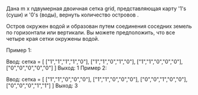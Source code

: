 Дана m x nдвумерная двоичная сетка grid, представляющая карту '1's (суши) и '0's (воды), вернуть количество островов .

Остров окружен водой и образован путем соединения соседних земель по горизонтали или вертикали. Вы можете предположить, что все четыре края сетки окружены водой.

Пример 1:

Ввод: сетка = [
["1","1","1","1","0"],
["1","1","0","1","0"],
["1","1","0","0","0"],
["0","0","0","0","0"]
]
Выход: 1
Пример 2:

Ввод: сетка = [
["1","1","0","0","0"],
["1","1","0","0","0"],
["0","0","1","0","0"],
["0","0","0","1","1"]
]
Выход: 3
